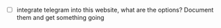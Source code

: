 - [ ] integrate telegram into this website, what are the options? Document them and get something going